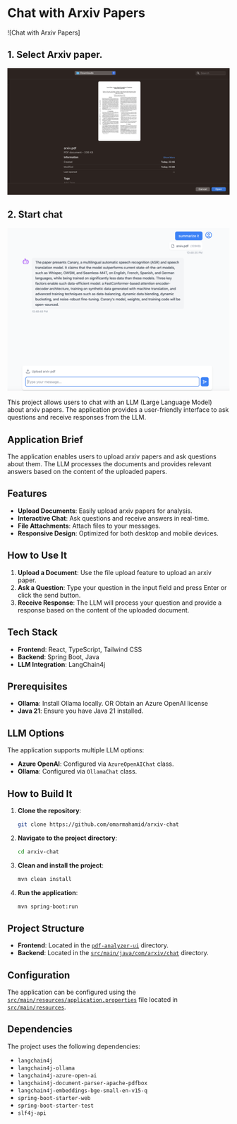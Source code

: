 # Chat with Arxiv Papers

![Chat with Arxiv Papers]

## 1. Select Arxiv paper.

![alt text](image.png)

## 2. Start chat
![img.png](img.png)


This project allows users to chat with an LLM (Large Language Model) about arxiv papers. The application provides a user-friendly interface to ask questions and receive responses from the LLM.

## Application Brief

The application enables users to upload arxiv papers and ask questions about them. The LLM processes the documents and provides relevant answers based on the content of the uploaded papers.

## Features

- **Upload Documents**: Easily upload arxiv papers for analysis.
- **Interactive Chat**: Ask questions and receive answers in real-time.
- **File Attachments**: Attach files to your messages.
- **Responsive Design**: Optimized for both desktop and mobile devices.

## How to Use It

1. **Upload a Document**: Use the file upload feature to upload an arxiv paper.
2. **Ask a Question**: Type your question in the input field and press Enter or click the send button.
3. **Receive Response**: The LLM will process your question and provide a response based on the content of the uploaded document.

## Tech Stack

- **Frontend**: React, TypeScript, Tailwind CSS
- **Backend**: Spring Boot, Java
- **LLM Integration**: LangChain4j

## Prerequisites

- **Ollama**: Install Ollama locally. OR Obtain an Azure OpenAI license
- **Java 21**: Ensure you have Java 21 installed.

## LLM Options

The application supports multiple LLM options:
- **Azure OpenAI**: Configured via `AzureOpenAIChat` class.
- **Ollama**: Configured via `OllamaChat` class.


## How to Build It

1. **Clone the repository**:
    ```sh
    git clone https://github.com/omarmahamid/arxiv-chat
    ```
2. **Navigate to the project directory**:
    ```sh
    cd arxiv-chat
    ```
3. **Clean and install the project**:
    ```sh
    mvn clean install
    ```
4. **Run the application**:
    ```sh
    mvn spring-boot:run
    ```

## Project Structure

- **Frontend**: Located in the [`pdf-analyzer-ui`](pdf-analyzer-ui ) directory.
- **Backend**: Located in the [`src/main/java/com/arxiv/chat`](src/main/java/com/arxiv/chat ) directory.

## Configuration

The application can be configured using the [`src/main/resources/application.properties`](src/main/resources/application.properties ) file located in [`src/main/resources`](src/main/resources ).

## Dependencies

The project uses the following dependencies:
- `langchain4j`
- `langchain4j-ollama`
- `langchain4j-azure-open-ai`
- `langchain4j-document-parser-apache-pdfbox`
- `langchain4j-embeddings-bge-small-en-v15-q`
- `spring-boot-starter-web`
- `spring-boot-starter-test`
- `slf4j-api`
